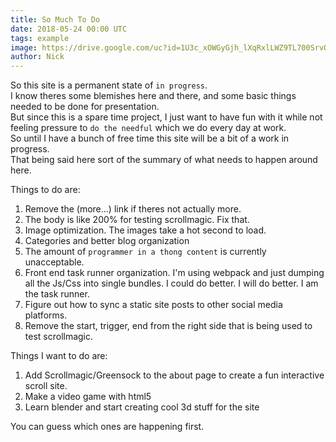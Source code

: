 ```yaml
---
title: So Much To Do
date: 2018-05-24 00:00 UTC
tags: example
image: https://drive.google.com/uc?id=1U3c_xOWGyGjh_lXqRxlLWZ9TL700SrvQ
author: Nick
---
```


So this site is a permanent state of `in progress`.   
I know theres some blemishes here and there, and some basic things needed to be done for presentation.  
But since this is a spare time project, I just want to have fun with it while not feeling pressure to `do the needful` which we do every day at work.   
 So until I have a bunch of free time this site will be a bit of a work in progress.  
 That being said here sort of the summary of what needs to happen around here.    

Things to do are:  
1. Remove the (more...) link if theres not actually more.  
2. The body is like 200% for testing scrollmagic.  Fix that.   
3. Image optimization. The images take a hot second to load.  
4. Categories and better blog organization  
5. The amount of `programmer in a thong content` is currently unacceptable.  
6. Front end task runner organization. I'm using webpack and just dumping all the Js/Css into single bundles.  I could do better. I will do better. I am the task runner.  
7. Figure out how to sync a static site posts to other social media platforms.  
8. Remove the start, trigger, end from the right side that is being used to test scrollmagic.  

Things I want to do are:  
1. Add Scrollmagic/Greensock to the about page to create a fun interactive scroll site.  
2. Make a video game with html5  
3. Learn blender and start creating cool 3d stuff for the site  


You can guess which ones are happening first.
